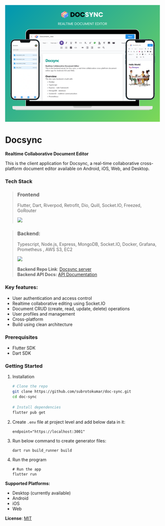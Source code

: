 <img src="./screenshot/docsync.png">
  
# Docsync
**Realtime Collaborative Document Editor**

This is the client application for Docsync, a real-time collaborative cross-platform document editor available on Android, iOS, Web, and Desktop.

### Tech Stack

> ### Frontend
>
> Flutter, Dart, Riverpod, Retrofit, Dio, Quill, Socket.IO, Freezed, GoRouter
>
> ![](https://skillicons.dev/icons?i=flutter,dart&theme=light)

> ### Backend:
>
> Typescript, Node.js, Express, MongoDB, Socket.IO, Docker, Grafana, Prometheus , AWS S3, EC2
>
> ![](https://skillicons.dev/icons?i=nodejs,typescript,express,mongodb,prometheus,grafana,aws&theme=light)
>
> **Backend Repo Link**: [Docsync server](https://github.com/subrotokumar/doc-sync-server)  
> **Backend API Docs:** [API Documentation](https://docsync.subrotokumar.com/docs)

### Key features:

- User authentication and access control
- Realtime collaborative editing using Socket.IO
- Document CRUD (create, read, update, delete) operations
- User profiles and management
- Cross-platform
- Build using clean architecture

### Prerequisites

- Flutter SDK
- Dart SDK

### Getting Started

1. Installation

   ```bash
   # Clone the repo
   git clone https://github.com/subrotokumar/doc-sync.git
   cd doc-sync

   # Install dependencies
   flutter pub get
   ```

2. Create `.env` file at project level and add below data in it:

   ```.env
   endpoint="https://localhost:3001"
   ```

3. Run below command to create generator files:
   ```bash
   dart run build_runner build
   ```
4. Run the program
   ```
   # Run the app
   flutter run
   ```

**Supported Platforms:**

- Desktop (currently available)
- Android
- iOS
- Web

**License**: [MIT](./LICENSE)

